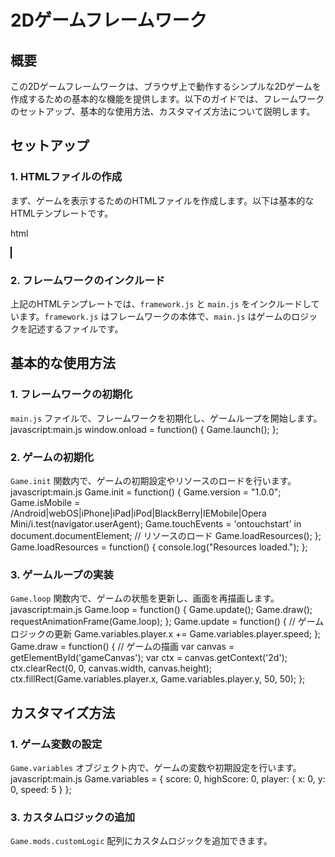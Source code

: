 # 2Dゲームフレームワーク

## 概要
この2Dゲームフレームワークは、ブラウザ上で動作するシンプルな2Dゲームを作成するための基本的な機能を提供します。以下のガイドでは、フレームワークのセットアップ、基本的な使用方法、カスタマイズ方法について説明します。

## セットアップ

### 1. HTMLファイルの作成
まず、ゲームを表示するためのHTMLファイルを作成します。以下は基本的なHTMLテンプレートです。

html
<!DOCTYPE html>
  <html lang="ja">
    <head>
  <meta charset="UTF-8">
  <title>2Dゲームフレームワーク</title>
  <style>
canvas {
border: 1px solid black;
}
</style>
  </head>
    <body>
      <canvas id="gameCanvas" width="800" height="600"></canvas>
      <script src="framework.js"></script>
      <script src="main.js"></script>
    </body>
</html>


### 2. フレームワークのインクルード
上記のHTMLテンプレートでは、`framework.js` と `main.js` をインクルードしています。`framework.js` はフレームワークの本体で、`main.js` はゲームのロジックを記述するファイルです。

## 基本的な使用方法

### 1. フレームワークの初期化
`main.js` ファイルで、フレームワークを初期化し、ゲームループを開始します。
javascript:main.js
window.onload = function() {
Game.launch();
};

### 2. ゲームの初期化
`Game.init` 関数内で、ゲームの初期設定やリソースのロードを行います。
javascript:main.js
Game.init = function() {
Game.version = "1.0.0";
Game.isMobile = /Android|webOS|iPhone|iPad|iPod|BlackBerry|IEMobile|Opera Mini/i.test(navigator.userAgent);
Game.touchEvents = 'ontouchstart' in document.documentElement;
// リソースのロード
Game.loadResources();
};
Game.loadResources = function() {
console.log("Resources loaded.");
};

### 3. ゲームループの実装
`Game.loop` 関数内で、ゲームの状態を更新し、画面を再描画します。
javascript:main.js
Game.loop = function() {
Game.update();
Game.draw();
requestAnimationFrame(Game.loop);
};
Game.update = function() {
// ゲームロジックの更新
Game.variables.player.x += Game.variables.player.speed;
};
Game.draw = function() {
// ゲームの描画
var canvas = getElementById('gameCanvas');
var ctx = canvas.getContext('2d');
ctx.clearRect(0, 0, canvas.width, canvas.height);
ctx.fillRect(Game.variables.player.x, Game.variables.player.y, 50, 50);
};

## カスタマイズ方法

### 1. ゲーム変数の設定
`Game.variables` オブジェクト内で、ゲームの変数や初期設定を行います。
javascript:main.js
Game.variables = {
score: 0,
highScore: 0,
player: {
x: 0,
y: 0,
speed: 5
}
};

### 3. カスタムロジックの追加
`Game.mods.customLogic` 配列にカスタムロジックを追加できます。
